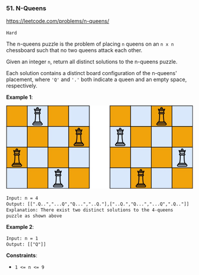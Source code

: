 ### 51. N-Queens

https://leetcode.com/problems/n-queens/

`Hard`

The n-queens puzzle is the problem of placing `n` queens on an `n x n` chessboard such that no two queens attack each other.

Given an integer `n`, return all distinct solutions to the n-queens puzzle.

Each solution contains a distinct board configuration of the n-queens' placement, where `'Q'` and `'.'` both indicate a queen and an empty space, respectively.


**Example 1**:

![ex1](ex1.jpg)
```
Input: n = 4
Output: [[".Q..","...Q","Q...","..Q."],["..Q.","Q...","...Q",".Q.."]]
Explanation: There exist two distinct solutions to the 4-queens 
puzzle as shown above
```

**Example 2**:
```
Input: n = 1
Output: [["Q"]]
```


**Constraints**:

* `1 <= n <= 9`

